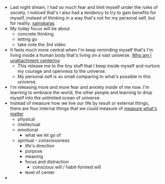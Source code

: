- Last night dream, I had so much fear and limit myself under the rules of society. I noticed that's I also had a tendency to try to gain benefits for myself, instead of thinking in a way that's not for my personal self, but for reality. [samskaras](<samskaras.md>)
- My today focus will be about 
    - concrete thinking
    - letting go
    - take note the 3rd video
- It feels much more central when I'm keep reminding myself that's I'm living inside a human body that's living on a vast universe. [Who am I](<Who am I.md>) [unattachment centering](<unattachment centering.md>)
    - This release me to the tiny stuff that I keep inside myself and nurture my courage and openness to the universe.
    - My personal self is so small comparing to what's possible in this universe.
- I'm releasing more and more fear and anxiety inside of me now. I'm learning to embrace the world, the other people and learning to drop myself into the unlimited ocean of universe. 
- Instead of measure how we live our life by result or external things, there are four internal things that we could measure of [measure what's matter](<measure what's matter.md>)
    - physical
    - intellectual
    - emotional
        - what we let go of
    - spiritual - consciousness
        - life's direction
        - purpose
        - meaning
        - focus and distraction
            - conscious will / habit-formed will
        - level of center
- 
